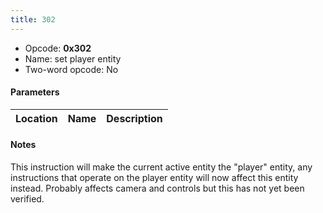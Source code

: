 ```yaml
---
title: 302
---
```


-   Opcode: **0x302**
-   Name: set player entity
-   Two-word opcode: No

#### Parameters

| Location | Name | Description |
|:--------:|:----:|:-----------:|

#### Notes

This instruction will make the current active entity the "player" entity, any instructions that operate on the player entity will now affect this entity instead. Probably affects camera and controls but this has not yet been verified.

